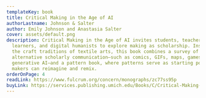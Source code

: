 ```yaml
---
templateKey: book
title: Critical Making in the Age of AI
authorLastname: Johnson & Salter
author: Emily Johnson and Anastasia Salter
cover: assets/default.png
description: Critical Making in the Age of AI invites students, teachers,
  learners, and digital humanists to explore making as scholarship. Inspired by
  the craft traditions of textile arts, this book combines a survey of forms of
  alternative scholarly communication—such as comics, GIFs, maps, games, and
  generative AI—and a pattern book, where patterns serve as starting points that
  makers can reimagine and remix.
orderOnPage: 4
readLink: https://www.fulcrum.org/concern/monographs/zc77ss95p
buyLink: https://services.publishing.umich.edu/Books/C/Critical-Making-in-the-Age-of-AI3
---
```

